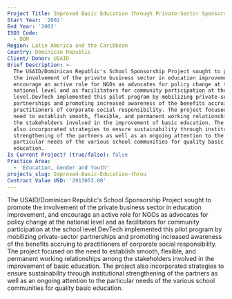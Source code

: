 ```yaml
---
Project Title: Improved Basic Education through Private-Sector Sponsorship of Public Schools
Start Year: '2002'
End Year: '2003'
ISO3 Code:
  - DOM
Region: Latin America and the Caribbean
Country: Dominican Republic
Client/ Donor: USAID
Brief Description: >-
  The USAID/Dominican Republic's School Sponsorship Project sought to promote
  the involvement of the private business sector in education improvement, and
  encourage an active role for NGOs as advocates for policy change at the
  national level and as facilitators for community participation at the school
  level.DevTech implemented this pilot program by mobilizing private-sector
  partnerships and promoting increased awareness of the benefits accruing to
  practitioners of corporate social responsibility. The project focused on the
  need to establish smooth, flexible, and permanent working relationships among
  the stakeholders involved in the improvement of basic education. The project
  also incorporated strategies to ensure sustainability through institutional
  strengthening of the partners as well as an ongoing attention to the
  particular needs of the various school communities for quality basic
  education.
Is Current Project? (true/false): false
Practice Area:
  - 'Education, Gender and Youth'
projects_slug: Improved-Basic-Education-throu
Contract Value USD: '2913053.00'
---
```

The USAID/Dominican Republic's School Sponsorship Project sought to promote the involvement of the private business sector in education improvement, and encourage an active role for NGOs as advocates for policy change at the national level and as facilitators for community participation at the school level.DevTech implemented this pilot program by mobilizing private-sector partnerships and promoting increased awareness of the benefits accruing to practitioners of corporate social responsibility. The project focused on the need to establish smooth, flexible, and permanent working relationships among the stakeholders involved in the improvement of basic education. The project also incorporated strategies to ensure sustainability through institutional strengthening of the partners as well as an ongoing attention to the particular needs of the various school communities for quality basic education.